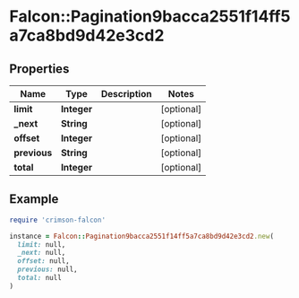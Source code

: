 # Falcon::Pagination9bacca2551f14ff5a7ca8bd9d42e3cd2

## Properties

| Name | Type | Description | Notes |
| ---- | ---- | ----------- | ----- |
| **limit** | **Integer** |  | [optional] |
| **_next** | **String** |  | [optional] |
| **offset** | **Integer** |  | [optional] |
| **previous** | **String** |  | [optional] |
| **total** | **Integer** |  | [optional] |

## Example

```ruby
require 'crimson-falcon'

instance = Falcon::Pagination9bacca2551f14ff5a7ca8bd9d42e3cd2.new(
  limit: null,
  _next: null,
  offset: null,
  previous: null,
  total: null
)
```

